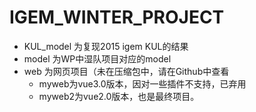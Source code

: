 # IGEM_WINTER_PROJECT
+ KUL_model 为复现2015 igem KUL的结果
+ model 为WP中湿队项目对应的model
+ web 为网页项目（未在压缩包中，请在Github中查看
  + myweb为vue3.0版本，因对一些插件不支持，已弃用
  + myweb2为vue2.0版本，也是最终项目。

